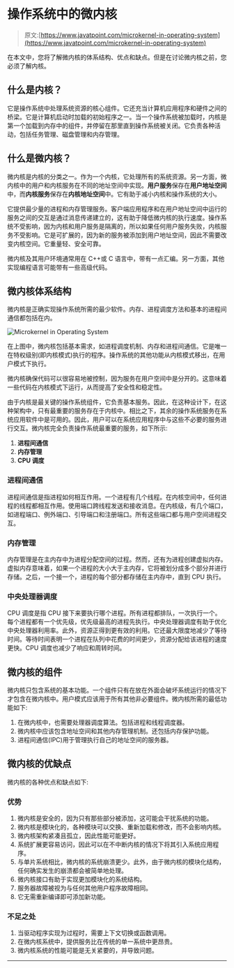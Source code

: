 # 操作系统中的微内核

> 原文:[https://www.javatpoint.com/microkernel-in-operating-system](https://www.javatpoint.com/microkernel-in-operating-system)

在本文中，您将了解微内核的体系结构、优点和缺点。但是在讨论微内核之前，您必须了解内核。

## 什么是内核？

它是操作系统中处理系统资源的核心组件。它还充当计算机应用程序和硬件之间的桥梁。它是计算机启动时加载的初始程序之一。当一个操作系统被加载时，内核是第一个加载到内存中的组件，并停留在那里直到操作系统被关闭。它负责各种活动，包括任务管理、磁盘管理和内存管理。

## 什么是微内核？

微内核是内核的分类之一。作为一个内核，它处理所有的系统资源。另一方面，微内核中的用户和内核服务在不同的地址空间中实现。**用户服务**保存在**用户地址空间**中，而**内核服务**保存在**内核地址空间**中。它有助于减小内核和操作系统的大小。

它提供最少量的进程和内存管理服务。客户端应用程序和在用户地址空间中运行的服务之间的交互是通过消息传递建立的，这有助于降低微内核的执行速度。操作系统不受影响，因为内核和用户服务是隔离的，所以如果任何用户服务失败，内核服务不受影响。它是可扩展的，因为新的服务被添加到用户地址空间，因此不需要改变内核空间。它重量轻、安全可靠。

微内核及其用户环境通常用在 C++或 C 语言中，带有一点汇编。另一方面，其他实现编程语言可能带有一些高级代码。

## 微内核体系结构

微内核是正确实现操作系统所需的最少软件。内存、进程调度方法和基本的进程间通信都包括在内。

![Microkernel in Operating System](../Images/d73530580699e1421bfef6aad531fcf3.png)

在上图中，微内核包括基本需求，如进程调度机制、内存和进程间通信。它是唯一在特权级别(即内核模式)执行的程序。操作系统的其他功能从内核模式移出，在用户模式下执行。

微内核确保代码可以很容易地被控制，因为服务在用户空间中是分开的。这意味着一些代码在内核模式下运行，从而提高了安全性和稳定性。

由于内核是最关键的操作系统组件，它负责基本服务。因此，在这种设计下，在这种架构中，只有最重要的服务存在于内核中。相比之下，其余的操作系统服务在系统应用软件中是可用的。因此，用户可以在系统应用程序中与这些不必要的服务进行交互。微内核完全负责操作系统最重要的服务，如下所示:

1.  **进程间通信**
2.  **内存管理**
3.  **CPU 调度**

### 进程间通信

进程间通信是指进程如何相互作用。一个进程有几个线程。在内核空间中，任何进程的线程都相互作用。使用端口跨线程发送和接收消息。在内核级，有几个端口，如进程端口、例外端口、引导端口和注册端口。所有这些端口都与用户空间进程交互。

### 内存管理

内存管理是在主内存中为进程分配空间的过程。然而，还有为进程创建虚拟内存。虚拟内存意味着，如果一个进程的大小大于主内存，它将被划分成多个部分并进行存储。之后，一个接一个，进程的每个部分都存储在主内存中，直到 CPU 执行。

### 中央处理器调度

CPU 调度是指 CPU 接下来要执行哪个进程。所有进程都排队，一次执行一个。每个进程都有一个优先级，优先级最高的进程先执行。中央处理器调度有助于优化中央处理器利用率。此外，资源正得到更有效的利用。它还最大限度地减少了等待时间。等待时间表明一个进程在队列中花费的时间更少，资源分配给该进程的速度更快。CPU 调度也减少了响应和周转时间。

## 微内核的组件

微内核只包含系统的基本功能。一个组件只有在放在外面会破坏系统运行的情况下才包含在微内核中。用户模式应该用于所有其他非必要组件。微内核所需的最低功能如下:

1.  在微内核中，也需要处理器调度算法。包括进程和线程调度器。
2.  微内核中应该包含地址空间和其他内存管理机制。还包括内存保护功能。
3.  进程间通信(IPC)用于管理执行自己的地址空间的服务器。

## 微内核的优缺点

微内核的各种优点和缺点如下:

### 优势

1.  微内核是安全的，因为只有那些部分被添加，这可能会干扰系统的功能。
2.  微内核是模块化的，各种模块可以交换、重新加载和修改，而不会影响内核。
3.  微内核架构紧凑且孤立，因此性能可能更好。
4.  系统扩展更容易访问，因此可以在不中断内核的情况下将其引入系统应用程序。
5.  与单片系统相比，微内核的系统崩溃更少。此外，由于微内核的模块化结构，任何确实发生的崩溃都会被简单地处理。
6.  微内核接口有助于实现更加模块化的系统结构。
7.  服务器故障被视为与任何其他用户程序故障相同。
8.  它无需重新编译即可添加新功能。

### 不足之处

1.  当驱动程序实现为过程时，需要上下文切换或函数调用。
2.  在微内核系统中，提供服务比在传统的单一系统中更昂贵。
3.  微内核系统的性能可能是无关紧要的，并导致问题。

* * *